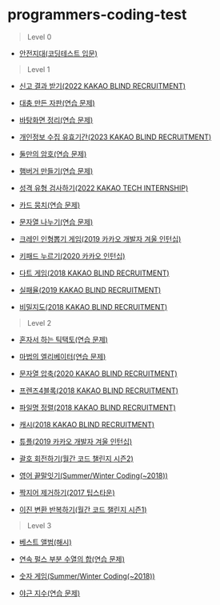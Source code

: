 # programmers-coding-test

> Level 0

* [안전지대(코딩테스트 입문)](https://github.com/U-kim/programmers-coding-test/blob/main/Level%200/%EC%95%88%EC%A0%84%EC%A7%80%EB%8C%80(%EC%BD%94%EB%94%A9%ED%85%8C%EC%8A%A4%ED%8A%B8%20%EC%9E%85%EB%AC%B8).md)

> Level 1

* [신고 결과 받기(2022 KAKAO BLIND RECRUITMENT)](https://github.com/U-kim/programmers-coding-test/blob/main/Level%201/%EC%8B%A0%EA%B3%A0%20%EA%B2%B0%EA%B3%BC%20%EB%B0%9B%EA%B8%B0(2022%20KAKAO%20BLIND%20RECRUITMENT).md)

* [대충 만든 자판(연습 문제)](https://github.com/U-kim/programmers-coding-test/blob/main/Level%201/%EB%8C%80%EC%B6%A9%20%EB%A7%8C%EB%93%A0%20%EC%9E%90%ED%8C%90(%EC%97%B0%EC%8A%B5%20%EB%AC%B8%EC%A0%9C).md)

* [바탕화면 정리(연습 문제)](https://github.com/U-kim/programmers-coding-test/blob/main/Level%201/%EB%B0%94%ED%83%95%ED%99%94%EB%A9%B4%20%EC%A0%95%EB%A6%AC(%EC%97%B0%EC%8A%B5%20%EB%AC%B8%EC%A0%9C).md)

* [개인정보 수집 유효기간(2023 KAKAO BLIND RECRUITMENT)](https://github.com/U-kim/programmers-coding-test/blob/main/Level%201/%EA%B0%9C%EC%9D%B8%EC%A0%95%EB%B3%B4%20%EC%88%98%EC%A7%91%20%EC%9C%A0%ED%9A%A8%EA%B8%B0%EA%B0%84(2023%20KAKAO%20BLIND%20RECRUITMENT).md)

* [둘만의 암호(연습 문제)](https://github.com/U-kim/programmers-coding-test/blob/main/Level%201/%EB%91%98%EB%A7%8C%EC%9D%98%20%EC%95%94%ED%98%B8(%EC%97%B0%EC%8A%B5%20%EB%AC%B8%EC%A0%9C).md)

* [햄버거 만들기(연습 문제)](https://github.com/U-kim/programmers-coding-test/blob/main/Level%201/%ED%96%84%EB%B2%84%EA%B1%B0%20%EB%A7%8C%EB%93%A4%EA%B8%B0(%EC%97%B0%EC%8A%B5%20%EB%AC%B8%EC%A0%9C).md)

* [성격 유형 검사하기(2022 KAKAO TECH INTERNSHIP)](https://github.com/U-kim/programmers-coding-test/blob/main/Level%201/%EC%84%B1%EA%B2%A9%20%EC%9C%A0%ED%98%95%20%EA%B2%80%EC%82%AC%ED%95%98%EA%B8%B0(2022%20KAKAO%20TECH%20INTERNSHIP).md)

* [카드 뭉치(연습 문제)](https://github.com/U-kim/programmers-coding-test/blob/main/Level%201/%EC%B9%B4%EB%93%9C%20%EB%AD%89%EC%B9%98(%EC%97%B0%EC%8A%B5%20%EB%AC%B8%EC%A0%9C).md)

* [문자열 나누기(연습 문제)](https://github.com/U-kim/programmers-coding-test/blob/main/Level%201/%EB%AC%B8%EC%9E%90%EC%97%B4%20%EB%82%98%EB%88%84%EA%B8%B0(%EC%97%B0%EC%8A%B5%20%EB%AC%B8%EC%A0%9C).md)

* [크레인 인형뽑기 게임(2019 카카오 개발자 겨울 인턴십)](https://github.com/U-kim/programmers-coding-test/blob/main/Level%201/%ED%81%AC%EB%A0%88%EC%9D%B8%20%EC%9D%B8%ED%98%95%EB%BD%91%EA%B8%B0%20%EA%B2%8C%EC%9E%84(2019%20%EC%B9%B4%EC%B9%B4%EC%98%A4%20%EA%B0%9C%EB%B0%9C%EC%9E%90%20%EA%B2%A8%EC%9A%B8%20%EC%9D%B8%ED%84%B4%EC%8B%AD).md)

* [키패드 누르기(2020 카카오 인턴십)](https://github.com/U-kim/programmers-coding-test/blob/main/Level%201/%ED%82%A4%ED%8C%A8%EB%93%9C%20%EB%88%84%EB%A5%B4%EA%B8%B0(2020%20%EC%B9%B4%EC%B9%B4%EC%98%A4%20%EC%9D%B8%ED%84%B4%EC%8B%AD).md)

* [다트 게임(2018 KAKAO BLIND RECRUITMENT)](https://github.com/U-kim/programmers-coding-test/blob/main/Level%201/%EB%8B%A4%ED%8A%B8%20%EA%B2%8C%EC%9E%84(2018%20KAKAO%20BLIND%20RECRUITMENT).md)

* [실패율(2019 KAKAO BLIND RECRUITMENT)](https://github.com/U-kim/programmers-coding-test/blob/main/Level%201/%EC%8B%A4%ED%8C%A8%EC%9C%A8(2019%20KAKAO%20BLIND%20RECRUITMENT).md)

* [비밀지도(2018 KAKAO BLIND RECRUITMENT)](https://github.com/U-kim/programmers-coding-test/blob/main/Level%201/%EB%B9%84%EB%B0%80%EC%A7%80%EB%8F%84(2018%20KAKAO%20BLIND%20RECRUITMENT).md)

> Level 2

* [혼자서 하는 틱택토(연습 문제)](https://github.com/U-kim/programmers-coding-test/blob/main/Level%202/%ED%98%BC%EC%9E%90%EC%84%9C%20%ED%95%98%EB%8A%94%20%ED%8B%B1%ED%83%9D%ED%86%A0(%EC%97%B0%EC%8A%B5%20%EB%AC%B8%EC%A0%9C).md)

* [마법의 엘리베이터(연습 문제)](https://github.com/U-kim/programmers-coding-test/blob/main/Level%202/%EB%A7%88%EB%B2%95%EC%9D%98%20%EC%97%98%EB%A6%AC%EB%B2%A0%EC%9D%B4%ED%84%B0(%EC%97%B0%EC%8A%B5%20%EB%AC%B8%EC%A0%9C).md)

* [문자열 압축(2020 KAKAO BLIND RECRUITMENT)](https://github.com/U-kim/programmers-coding-test/blob/main/Level%202/%EB%AC%B8%EC%9E%90%EC%97%B4%20%EC%95%95%EC%B6%95(2020%20KAKAO%20BLIND%20RECRUITMENT).md)

* [프렌즈4블록(2018 KAKAO BLIND RECRUITMENT)](https://github.com/U-kim/programmers-coding-test/blob/main/Level%202/%ED%94%84%EB%A0%8C%EC%A6%884%EB%B8%94%EB%A1%9D(2018%20KAKAO%20BLIND%20RECRUITMENT).md)

* [파일명 정렬(2018 KAKAO BLIND RECRUITMENT)](https://github.com/U-kim/programmers-coding-test/blob/main/Level%202/%ED%8C%8C%EC%9D%BC%EB%AA%85%20%EC%A0%95%EB%A0%AC(2018%20KAKAO%20BLIND%20RECRUITMENT).md)

* [캐시(2018 KAKAO BLIND RECRUITMENT)](https://github.com/U-kim/programmers-coding-test/blob/main/Level%202/%EC%BA%90%EC%8B%9C(2018%20KAKAO%20BLIND%20RECRUITMENT).md)

* [튜플(2019 카카오 개발자 겨울 인턴십)](https://github.com/U-kim/programmers-coding-test/blob/main/Level%202/%ED%8A%9C%ED%94%8C(2019%20%EC%B9%B4%EC%B9%B4%EC%98%A4%20%EA%B0%9C%EB%B0%9C%EC%9E%90%20%EA%B2%A8%EC%9A%B8%20%EC%9D%B8%ED%84%B4%EC%8B%AD).md)

* [괄호 회전하기(월간 코드 챌린지 시즌2)](https://github.com/U-kim/programmers-coding-test/blob/main/Level%202/%EA%B4%84%ED%98%B8%20%ED%9A%8C%EC%A0%84%ED%95%98%EA%B8%B0(%EC%9B%94%EA%B0%84%20%EC%BD%94%EB%93%9C%20%EC%B1%8C%EB%A6%B0%EC%A7%80%20%EC%8B%9C%EC%A6%8C2).md)

* [영어 끝말잇기(Summer/Winter Coding(~2018))](https://github.com/U-kim/programmers-coding-test/blob/main/Level%202/%EC%98%81%EC%96%B4%20%EB%81%9D%EB%A7%90%EC%9E%87%EA%B8%B0(Summer%26Winter%20Coding(~2018)).md)

* [짝지어 제거하기(2017 팁스타운)](https://github.com/U-kim/programmers-coding-test/blob/main/Level%202/%EC%A7%9D%EC%A7%80%EC%96%B4%20%EC%A0%9C%EA%B1%B0%ED%95%98%EA%B8%B0(2017%20%ED%8C%81%EC%8A%A4%ED%83%80%EC%9A%B4).md)

* [이진 변환 반복하기(월간 코드 챌린지 시즌1)](https://github.com/U-kim/programmers-coding-test/blob/main/Level%202/%EC%9D%B4%EC%A7%84%20%EB%B3%80%ED%99%98%20%EB%B0%98%EB%B3%B5%ED%95%98%EA%B8%B0(%EC%9B%94%EA%B0%84%20%EC%BD%94%EB%93%9C%20%EC%B1%8C%EB%A6%B0%EC%A7%80%20%EC%8B%9C%EC%A6%8C1).md)

> Level 3

* [베스트 앨범(해시)](https://github.com/U-kim/programmers-coding-test/blob/main/Level%203/%EB%B2%A0%EC%8A%A4%ED%8A%B8%20%EC%95%A8%EB%B2%94(%ED%95%B4%EC%8B%9C).md)

* [연속 펄스 부분 수열의 합(연습 문제)](https://github.com/U-kim/programmers-coding-test/blob/main/Level%203/%EC%97%B0%EC%86%8D%20%ED%8E%84%EC%8A%A4%20%EB%B6%80%EB%B6%84%20%EC%88%98%EC%97%B4%EC%9D%98%20%ED%95%A9(%EC%97%B0%EC%8A%B5%20%EB%AC%B8%EC%A0%9C).md)

* [숫자 게임(Summer/Winter Coding(~2018))](https://github.com/U-kim/programmers-coding-test/blob/main/Level%203/%EC%88%AB%EC%9E%90%20%EA%B2%8C%EC%9E%84(Summer%26Winter%20Coding(~2018)).md)

* [야근 지수(연습 문제)](https://github.com/U-kim/programmers-coding-test/blob/main/Level%203/%EC%95%BC%EA%B7%BC%20%EC%A7%80%EC%88%98(%EC%97%B0%EC%8A%B5%20%EB%AC%B8%EC%A0%9C).md)
